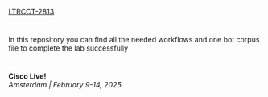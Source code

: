 
[LTRCCT-2813](https://www.ciscolive.com/emea/learn/session-catalog.html?search=Mastering%20Demo-Driven%20Customer%20Journeys%20with%20Webex%20Customer%20Experience#/)
#
In this repository you can find all the needed workflows and one bot corpus file to complete the lab successfully
#
**Cisco Live!**\
_Amsterdam | February 9-14, 2025_
